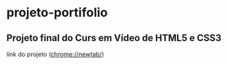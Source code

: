 # projeto-portifolio
 Projeto final do Curs em Vídeo de HTML5 e CSS3
---
link do projeto ([chrome://newtab/](https://willian-boo.github.io/projeto-portifolio/))
